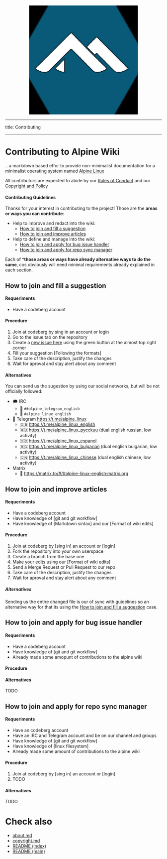 <p align="center">
  <img src="apine-logo-telegram-groups.jpg" alt="Alpine Linux" width="350" />
</p>

---

title: Contributing

---


# Contributing to Alpine Wiki

.. a markdown based effor to provide non-minimalist documentation 
for a minimalist operating system named [Alpine Linux](alpine/about.md)

All contributors are expected to abide by our [Rules of Conduct](rules-of-conduct.md) and our [Copyright and Policy](copyright.md)

#### Contributing Guidelines

Thanks for your interest in contributing to the project! Those are the 
**areas or ways you can contribute**:

- Help to improve and redact into the wiki:
    - [How to join and fill a suggestion](#how-to-join-and-fill-a-suggestion)
    - [How to join and improve articles](#how-to-join-and-improve-articles)
- Help to define and manage into the wiki:
    - [How to join and apply for bug issue handler](#how-to-join-and-apply-for-bug-issue-handler)
    - [How to join and apply for repo sync manager](#how-to-join-and-apply-for-repo-sync-manager)

Each of ***those areas or ways have already alternative ways to do the same**, 
cos obviously will need minimal requirements already explained in each section.

## How to join and fill a suggestion

#### Requeriments

- Have a codeberg account

#### Procedure

1. Join at codeberg by sing in an account or login
2. Go to the issue tab on the repository
3. Create a [new issue here](https://codeberg.org/alpine/alpine-wiki/issues/new) using the green button at the almost top right corner
4. Fill your suggestion [Following the formats]
5. Take care of the description, justify the changes
7. Wait for aproval and stay alert about any comment

#### Alternatives

You can send us the sugestion by using our social networks, but will be not officially followed:

- 🗯 IRC
  - 💬 `##alpine_telegram_english`
  - 💬 `#alpine_linux_english`
- 📱 Telegram https://t.me/alpine_linux
  - 🇬🇧 https://t.me/alpine_linux_english
  - 🇷🇺 https://t.me/alpine_linux_pycckuu (dual english russian, low activity)
  - 🇨🇴 https://t.me/alpine_linux_espanol
  - 🇧🇬 https://t.me/alpine_linux_bulgarian (dual english bulgarian, low activity)
  - 🇨🇳 https://t.me/alpine_linux_chinese (dual english chinese, low activity)
- Matrix
  - 👥 https://matrix.to/#/#alpine-linux-english:matrix.org

## How to join and improve articles

#### Requeriments

- Have a codeberg account
- Have knowledge of [git and git workflow]
- Have knowledge of [Markdown sintax] and our [Format of wiki edits]

#### Procedure

1. Join at codeberg by [sing in] an account or [login]
2. Fork the repository into your own userspace
3. Create a branch from the base one
4. Make your edits using our [Format of wiki edits]
5. Send a Merge Request or Pull Request to our repo
6. Take care of the description, justify the changes
7. Wait for aproval and stay alert about any comment

#####  Alternatives

Sending us the entire changed file is our of sync with guidelines 
so an alternative way for that its using the [How to join and fill a suggestion](#how-to-join-and-fill-a-suggestion) 
case.

## How to join and apply for bug issue handler

#### Requeriments

- Have a codeberg account
- Have knowledge of [git and git workflow]
- Already made some amopunt of contributions to the alpine wiki

#### Procedure

#### Alternatives

TODO

## How to join and apply for repo sync manager

#### Requeriments

- Have an codeberg account
- Have an IRC and Telegram account and be on our channel and groups
- Have knowledge of [git and git workflow]
- Have knowledge of [linux filesystem]
- Already made some amount of contributions to the alpine wiki

#### Procedure

1. Join at codeberg by [sing in] an account or [login]
2. TODO

#### Alternatives

TODO

# Check also

* [about.md](about.md)
* [copyright.md](copyright.md)
* [README (index)](README.md)
* [README (main)](../README.md)
